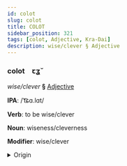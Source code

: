 ```yaml
---
id: colot
slug: colot
title: COLOT
sidebar_position: 321
tags: [colot, Adjective, Kra-Dai]
description: wise/clever § Adjective
---
```


### colot&emsp;<span kind="abugida">ꞇʓ̆</span>

*wise/clever* **§** [Adjective](../../tags/Adjective)

**IPA**: /ˈt͡ɕɑ.lɑt/

**Verb**: to be wise/clever

**Noun**: wiseness/cleverness

**Modifier**: wise/clever

<details>
    <summary>Origin</summary>
    Thai ฉลาด chà-làat /t͡ɕʰa˨˩.laːt̚˨˩/<br/>
    <em>Kra-Dai Language Family</em>
</details>